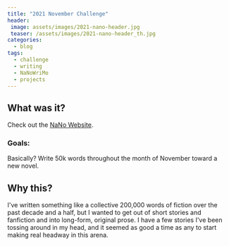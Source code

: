 ```yaml
---
title: "2021 November Challenge"
header:
 image: assets/images/2021-nano-header.jpg
 teaser: /assets/images/2021-nano-header_th.jpg
categories:
  - blog
tags:
  - challenge
  - writing
  - NaNoWriMo
  - projects
---
```

## What was it?

Check out the [NaNo Website](https://nanowrimo.org/about-nano).

### Goals:

Basically? Write 50k words throughout the month of November toward a new novel.


## Why this?

I've written something like a collective 200,000 words of fiction over the past decade and a half, but I wanted to get out of short stories and fanfiction and into long-form, original prose. I have a few stories I've been tossing around in my head, and it seemed as good a time as any to start making real headway in this arena.